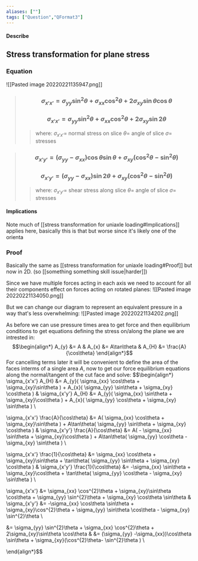 ```yaml
---
aliases: [""]
tags: ["Question","QFormat3"]
---
```


#### Describe
## Stress transformation for plane stress
### Equation
![[Pasted image 20220221135947.png]]

> ### $$ \sigma_{x'x'} = \sigma_{yy} \sin^{2}\theta + \sigma_{xx} \cos^{2}\theta + 2\sigma_{xy}\sin\theta \cos\theta $$ 
> ### $$ \sigma_{x'x'} = \sigma_{yy} \sin^{2}\theta + \sigma_{xx} \cos^{2}\theta + 2\sigma_{xy}\sin2\theta $$ 
>> where:
>> $\sigma_{x'x'}=$ normal stress on slice 
>> $\theta=$ angle of slice
>> $\sigma=$ stresses

> ### $$ \sigma_{x'y'} = (\sigma_{yy} -\sigma_{xx})\cos\theta \sin\theta  + \sigma_{xy}(\cos^{2}\theta- \sin^{2}\theta ) $$ 
> ### $$ \sigma_{x'y'} = (\sigma_{yy} -\sigma_{xx}) \sin2\theta  + \sigma_{xy}(\cos^{2}\theta- \sin^{2}\theta ) $$ 
>> where:
>> $\sigma_{x'y'}=$ shear stress along slice 
>> $\theta=$ angle of slice
>> $\sigma=$ stresses

#### Implications

Note much of [[stress transformation for uniaxle loading#Implications]] applies here, basically this is that but worse since it's likely one of the orienta

### Proof
Basically the same as [[stress transformation for uniaxle loading#Proof]] but now in 2D. (so [[something something skill issue|harder]])

Since we have multiple forces acting in each axis we need to account for all their components effect on forces acting on rotated planes:
![[Pasted image 20220221134050.png]]

But we can change our diagram to represent an equivalent pressure in a way that's less overwhelming:
![[Pasted image 20220221134202.png]]

As before we can use pressure times area to get force and then equilibrium conditions to get equations defining the stress on/along the plane we are intrested in:
$$\begin{align*}
A_{y} &= A & A_{x} &= A\tan\theta & A_{H} &= \frac{A}{\cos\theta} 
\end{align*}$$
For cancelling terms later it will be convenient to define the area of the faces interms of a single area $A$, now to get our force equilibrium equations along the normal/tangent of the cut face and solve:
$$\begin{align*}
\sigma_{x'x'} A_{H} &= A_{y}( \sigma_{xx} \cos\theta + \sigma_{xy}\sin\theta ) + A_{x}( \sigma_{yy} \sin\theta + \sigma_{xy} \cos\theta ) &
\sigma_{x'y'} A_{H} &= A_{y}( \sigma_{xx} \sin\theta + \sigma_{xy}\cos\theta ) + A_{x}( \sigma_{yy} \cos\theta + \sigma_{xy} \sin\theta ) \\

\sigma_{x'x'} \frac{A}{\cos\theta} &= A( \sigma_{xx} \cos\theta + \sigma_{xy}\sin\theta ) + A\tan\theta( \sigma_{yy} \sin\theta + \sigma_{xy} \cos\theta ) &
\sigma_{x'y'} \frac{A}{\cos\theta} &= A( - \sigma_{xx} \sin\theta + \sigma_{xy}\cos\theta ) + A\tan\theta( \sigma_{yy} \cos\theta - \sigma_{xy} \sin\theta ) \\

\sigma_{x'x'} \frac{1}{\cos\theta} &=  \sigma_{xx} \cos\theta + \sigma_{xy}\sin\theta  + \tan\theta( \sigma_{yy} \sin\theta + \sigma_{xy} \cos\theta ) &
\sigma_{x'y'} \frac{1}{\cos\theta} &= -\sigma_{xx} \sin\theta + \sigma_{xy}\cos\theta  + \tan\theta( \sigma_{yy} \cos\theta - \sigma_{xy} \sin\theta ) \\

\sigma_{x'x'} &=  \sigma_{xx} \cos^{2}\theta + \sigma_{xy}\sin\theta \cos\theta  + \sigma_{yy} \sin^{2}\theta + \sigma_{xy} \cos\theta \sin\theta &
\sigma_{x'y'} &= -\sigma_{xx} \cos\theta \sin\theta + \sigma_{xy}\cos^{2}\theta  + \sigma_{yy} \sin\theta \cos\theta - \sigma_{xy} \sin^{2}\theta  \\

 &=  \sigma_{yy} \sin^{2}\theta + \sigma_{xx} \cos^{2}\theta + 2\sigma_{xy}\sin\theta \cos\theta  &
 &= (\sigma_{yy} -\sigma_{xx})\cos\theta \sin\theta  + \sigma_{xy}(\cos^{2}\theta- \sin^{2}\theta )    \\

\end{align*}$$
